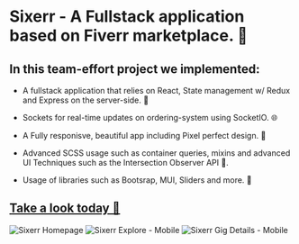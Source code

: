 # Sixerr - A Fullstack application based on Fiverr marketplace. 🛒

## In this team-effort project we implemented: 
- A fullstack application that relies on React, State management w/ Redux and Express on the server-side. 🌟
  
- Sockets for real-time updates on ordering-system using SocketIO. 🌐
  
- A Fully responisve, beautiful app including Pixel perfect design. 📲
  
- Advanced SCSS usage such as container queries, mixins and advanced UI Techniques such as the Intersection Observer API 🤩.
  
- Usage of libraries such as Bootsrap, MUI, Sliders and more. 🧰
 
## [Take a look today 👀](https://sixerr.onrender.com)

![Sixerr Homepage](https://res.cloudinary.com/dgsfbxsed/image/upload/v1699778450/sixerr-img-1_ryuo3l.png)
![Sixerr Explore - Mobile](https://res.cloudinary.com/dgsfbxsed/image/upload/v1699778756/sixerr-img-5_fjmdkm.png)
![Sixerr Gig Details - Mobile](https://res.cloudinary.com/dgsfbxsed/image/upload/v1699778446/sixerr-img-3_p2obpt.png)
